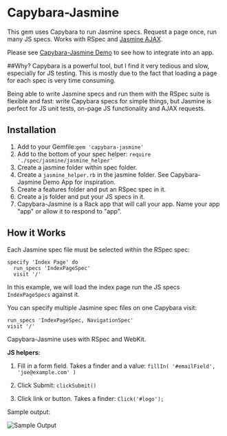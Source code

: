 # Capybara-Jasmine

This gem uses Capybara to run Jasmine specs. Request a page once, run many JS specs. Works with RSpec and [Jasmine AJAX](https://github.com/jasmine/jasmine-ajax).

Please see [Capybara-Jasmine Demo](https://github.com/georgeu2000/capybara-jasmine-demo) to see how to integrate into an app.

##Why?
Capybara is a powerful tool, but I find it very tedious and slow, especially for JS testing. This is mostly due to the fact that loading a page for each spec is very time consuming.

Being able to write Jasmine specs and run them with the RSpec suite is flexible and fast: write Capybara specs for simple things, but Jasmine is perfect for JS unit tests, on-page JS functionality and AJAX requests.

## Installation
1. Add to your Gemfile:`gem 'capybara-jasmine'`
2. Add to the bottom of your spec helper:
  `require './spec/jasmine/jasmine_helper'
`
3. Create a jasmine folder within spec folder.
2. Create a `jasmine_helper.rb` in the jasmine folder. See Capybara-Jasmine Demo App for inspiration.
2. Create a features folder and put an RSpec spec in it.
2. Create a js folder and put your JS specs in it.
1. Capybara-Jasmine is a Rack app that will call your app. Name your app "app" or allow it to respond to "app".

## How it Works
Each Jasmine spec file must be selected within the RSpec spec:

    specify 'Index Page' do
      run_specs 'IndexPageSpec'
      visit '/'

In this example, we will load the index page run the JS specs `IndexPageSpecs` against it. 

You can specify multiple Jasmine spec files on one Capybara visit:

    run_specs 'IndexPageSpec, NavigationSpec'
    visit '/'

Capybara-Jasmine uses with RSpec and WebKit.

**JS helpers:**

1. Fill in a form field. Takes a finder and a value:
   `fillIn( '#emailField', 'joe@example.com' )`

1. Click Submit:
    `clickSubmit()`

1. Click link or button. Takes a finder:
     `Click('#logo');`  

Sample output:

![Sample Output](https://cloud.githubusercontent.com/assets/794632/7466568/67d42404-f29a-11e4-9836-83d6e6cb35da.png)
